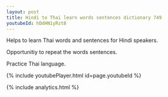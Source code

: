```yaml
---
layout: post
title: Hindi to Thai learn words sentences dictionary 749 
youtubeId: hDdHN1yRzt8
---
```

 
 
Helps to learn Thai words and sentences for Hindi speakers.

Opportunitiy to repeat the words sentences. 

Practice Thai language. 
 
{% include youtubePlayer.html id=page.youtubeId %}
 
 
{% include analytics.html %}
